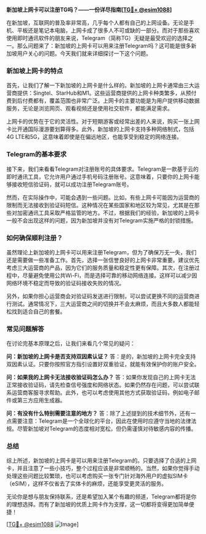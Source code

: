 **新加坡上网卡可以注册TG吗？——一份详尽指南[[TG💪+ @esim1088](https://t.me/s/esim1088)]**

在新加坡，互联网的普及率非常高，几乎每个人都有自己的上网设备。无论是手机、平板还是笔记本电脑，上网卡成了很多人不可或缺的一部分。而对于那些喜欢使用即时通讯软件的朋友来说，Telegram（简称TG）无疑是最受欢迎的选择之一。那么问题来了：新加坡的上网卡可以用来注册Telegram吗？这可能是很多新加坡用户关心的问题。今天我们就来详细探讨一下这个问题。

### 新加坡上网卡的特点

首先，让我们了解一下新加坡的上网卡是什么样的。新加坡的上网卡通常由三大运营商提供：Singtel、StarHub和M1。这些运营商提供的上网卡种类繁多，从预付费到后付费都有，覆盖范围也非常广泛。上网卡的主要功能是为用户提供移动数据服务，无论是浏览网页、观看视频还是使用社交软件，都能满足需求。

上网卡的优势在于它的灵活性。对于短期游客或经常出差的人来说，购买一张上网卡比开通国际漫游要划算得多。此外，新加坡的上网卡支持多种网络制式，包括4G LTE和5G，这意味着即使是在偏远地区，也能享受到稳定的网络连接。

### Telegram的基本要求

接下来，我们来看看Telegram对注册账号的具体要求。Telegram是一款基于云的即时通讯工具，它允许用户通过手机号码注册账号。这意味着，只要你的上网卡能够接收短信验证码，就可以成功注册Telegram账号。

然而，在实际操作中，可能会遇到一些问题。比如，有些上网卡可能因为运营商的限制而无法接收到验证码短信。这种情况在某些国家和地区较为常见，尤其是在那些对加密通讯工具采取严格监管的地方。不过，根据我们的经验，新加坡的上网卡一般不会出现这样的问题，因为新加坡并没有对Telegram实施严格的封锁措施。

### 如何确保顺利注册？

虽然理论上新加坡的上网卡可以用来注册Telegram，但为了确保万无一失，我们还是需要做一些准备工作。首先，选择一张信誉良好的上网卡非常重要。建议优先考虑三大运营商的产品，因为它们的服务质量和稳定性更有保障。其次，在注册过程中，尽量避免使用公共Wi-Fi，而是选择可靠的移动网络连接。这样可以减少因网络环境不稳定而导致的验证码接收失败的情况。

另外，如果你担心运营商会对验证码发送进行限制，可以尝试更换不同的运营商进行测试。通常情况下，三大运营商之间的切换并不会太麻烦，而且大多数人都能轻松找到适合自己的套餐。

### 常见问题解答

在讨论完基本原理之后，让我们来看几个常见的疑问：

**问：新加坡的上网卡是否支持双因素认证？**
答：是的，新加坡的上网卡完全支持双因素认证。只要你按照官方指引设置好双重验证，就能有效保护你的账户安全。

**问：如果我的上网卡无法接收验证码怎么办？**
答：如果你发现自己的上网卡无法正常接收验证码，请先检查信号强度和网络状态。如果仍然存在问题，可以尝试联系运营商客服寻求帮助。此外，也可以考虑使用其他方式获取验证码，例如电子邮件或第三方应用生成器。

**问：有没有什么特别需要注意的地方？**
答：除了上述提到的技术细节外，还有一点需要注意：Telegram是一个全球化的平台，因此在使用时应遵守当地的法律法规。尽管新加坡对Telegram的态度相对宽松，但仍需谨慎对待敏感内容的传播。

### 总结

综上所述，新加坡的上网卡是可以用来注册Telegram的。只要选择了合适的上网卡，并且注意了一些小技巧，整个过程应该是非常顺畅的。当然，如果你觉得手动处理这些问题比较繁琐，也可以考虑购买一张专门针对海外用户的虚拟SIM卡（eSIM），这样不仅省去了实体卡的麻烦，还能享受更灵活的服务。

无论你是想与朋友保持联系，还是希望加入某个有趣的频道，Telegram都将是你的理想选择。而有了新加坡的优质上网卡作为支撑，这一切都将变得更加简单便捷！

[[TG💪+ @esim1088](https://t.me/s/esim1088) ![Image](https://i.postimg.cc/4NQfJmqS/Snipaste-2025-05-13-00-14-12.png)]
